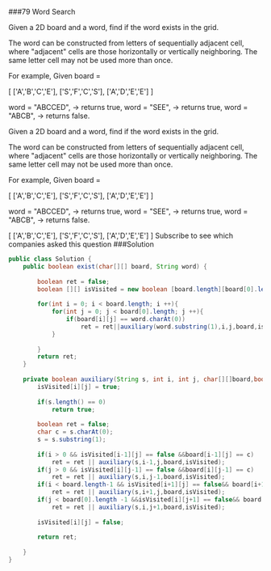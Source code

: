 ###79 Word Search

Given a 2D board and a word, find if the word exists in the grid.


The word can be constructed from letters of sequentially adjacent cell, where "adjacent" cells are those horizontally or vertically neighboring. The same letter cell may not be used more than once.


For example,
Given board = 

[
  ['A','B','C','E'],
  ['S','F','C','S'],
  ['A','D','E','E']
]

word = "ABCCED", -> returns true,
word = "SEE", -> returns true,
word = "ABCB", -> returns false.

Given a 2D board and a word, find if the word exists in the grid.

The word can be constructed from letters of sequentially adjacent cell, where "adjacent" cells are those horizontally or vertically neighboring. The same letter cell may not be used more than once.

For example,
Given board = 

[
  ['A','B','C','E'],
  ['S','F','C','S'],
  ['A','D','E','E']
]

word = "ABCCED", -> returns true,
word = "SEE", -> returns true,
word = "ABCB", -> returns false.

[
  ['A','B','C','E'],
  ['S','F','C','S'],
  ['A','D','E','E']
]
Subscribe to see which companies asked this question
###Solution
```java
public class Solution {
    public boolean exist(char[][] board, String word) {
        
        boolean ret = false;
        boolean [][] isVisited = new boolean [board.length][board[0].length];
        
        for(int i = 0; i < board.length; i ++){
            for(int j = 0; j < board[0].length; j ++){
                if(board[i][j] == word.charAt(0))
                    ret = ret||auxiliary(word.substring(1),i,j,board,isVisited);
            }
            
        }
        return ret;
    }
    
    private boolean auxiliary(String s, int i, int j, char[][]board,boolean [][] isVisited){
        isVisited[i][j] = true;
        
        if(s.length() == 0)
            return true;
        
        boolean ret = false;
        char c = s.charAt(0);
        s = s.substring(1);
        
        if(i > 0 && isVisited[i-1][j] == false &&board[i-1][j] == c)
            ret = ret || auxiliary(s,i-1,j,board,isVisited);
        if(j > 0 && isVisited[i][j-1] == false &&board[i][j-1] == c)
            ret = ret || auxiliary(s,i,j-1,board,isVisited);
        if(i < board.length-1 && isVisited[i+1][j] == false&& board[i+1][j] == c)
            ret = ret || auxiliary(s,i+1,j,board,isVisited);
        if(j < board[0].length -1 &&isVisited[i][j+1] == false&& board[i][j+1] == c)
            ret = ret || auxiliary(s,i,j+1,board,isVisited);
        
        isVisited[i][j] = false;
            
        return ret;
            
    }
}